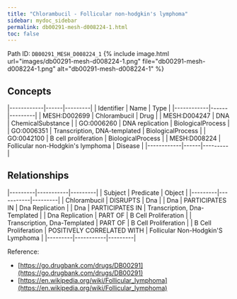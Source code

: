 ```yaml
---
title: "Chlorambucil - Follicular non-hodgkin's lymphoma"
sidebar: mydoc_sidebar
permalink: db00291-mesh-d008224-1.html
toc: false 
---
```



Path ID: `DB00291_MESH_D008224_1`
{% include image.html url="images/db00291-mesh-d008224-1.png" file="db00291-mesh-d008224-1.png" alt="db00291-mesh-d008224-1" %}

## Concepts

|------------|------|---------|
| Identifier | Name | Type    |
|------------|------|---------|
| MESH:D002699 | Chlorambucil | Drug |
| MESH:D004247 | DNA | ChemicalSubstance |
| GO:0006260 | DNA replication | BiologicalProcess |
| GO:0006351 | Transcription, DNA-templated | BiologicalProcess |
| GO:0042100 | B cell proliferation | BiologicalProcess |
| MESH:D008224 | Follicular non-Hodgkin's lymphoma | Disease |
|------------|------|---------|

## Relationships

|---------|-----------|---------|
| Subject | Predicate | Object  |
|---------|-----------|---------|
| Chlorambucil | DISRUPTS | Dna |
| Dna | PARTICIPATES IN | Dna Replication |
| Dna | PARTICIPATES IN | Transcription, Dna-Templated |
| Dna Replication | PART OF | B Cell Proliferation |
| Transcription, Dna-Templated | PART OF | B Cell Proliferation |
| B Cell Proliferation | POSITIVELY CORRELATED WITH | Follicular Non-Hodgkin'S Lymphoma |
|---------|-----------|---------|

Reference: 
  - [https://go.drugbank.com/drugs/DB00291](https://go.drugbank.com/drugs/DB00291)
  - [https://en.wikipedia.org/wiki/Follicular_lymphoma](https://en.wikipedia.org/wiki/Follicular_lymphoma)
